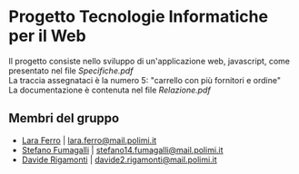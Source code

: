 # Progetto Tecnologie Informatiche per il Web

Il progetto consiste nello sviluppo di un'applicazione web, javascript, come presentato nel file <i>Specifiche.pdf</i><br>
La traccia assegnataci è la numero 5: "carrello con più fornitori e ordine"<br>
La documentazione è contenuta nel file <i>Relazione.pdf</i>

 ## Membri del gruppo
* [Lara Ferro](https://github.com/aralara) | lara.ferro@mail.polimi.it 
* [Stefano Fumagalli](https://github.com/stefuma19) | stefano14.fumagalli@mail.polimi.it
* [Davide Rigamonti](https://github.com/davide-rigamonti-polimi) | davide2.rigamonti@mail.polimi.it

